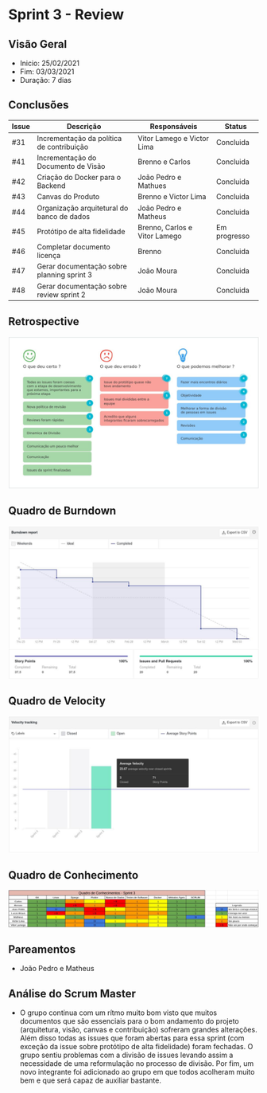 # Sprint 3 - Review

## Visão Geral
- Inicio: 25/02/2021
- Fim: 03/03/2021
- Duração: 7 dias
 
## Conclusões
| Issue | Descrição | Responsáveis | Status
|--|--|--|--|
|#31|Incrementação da política de contribuição|Vitor Lamego e Victor Lima|Concluida
|#41|Incrementação do Documento de Visão|Brenno e Carlos|Concluida
|#42|Criação do Docker para o Backend|João Pedro e Mathues|Concluida
|#43|Canvas do Produto|Brenno e Victor Lima|Concluida
|#44|Organização arquitetural do banco de dados|João Pedro e Matheus|Concluida
|#45|Protótipo de alta fidelidade|Brenno, Carlos e Vitor Lamego|Em progresso
|#46|Completar documento licença|Brenno|Concluida
|#47|Gerar documentação sobre planning sprint 3|João Moura|Concluida
|#48|Gerar documentação sobre review sprint 2|João Moura|Concluida

## Retrospective
![Retrospective Sprint 3](../../img/retrospective_3.png)

## Quadro de Burndown
![Quadro de Burndown Sprint 3](../../img/burndown_3.png)

## Quadro de Velocity
![Quadro de Velocity Sprint 3](../../img/velocity_3.png)

## Quadro de Conhecimento
![Quadro de Conhecimentos Sprint 3](../../img/conhecimentos_3.png)

## Pareamentos
- João Pedro e Matheus

## Análise do Scrum Master
- O grupo continua com um rítmo muito bom visto que muitos documentos que são essenciais para o bom andamento do projeto (arquitetura, visão, canvas e contribuição) sofreram grandes alterações. Além disso todas as issues que foram abertas para essa sprint (com exceção da issue sobre protótipo de alta fidelidade) foram fechadas. O grupo sentiu problemas com a divisão de issues levando assim a necessidade de uma reformulação no processo de divisão. Por fim, um novo integrante foi adicionado ao grupo em que todos acolheram muito bem e que será capaz de auxiliar bastante.
